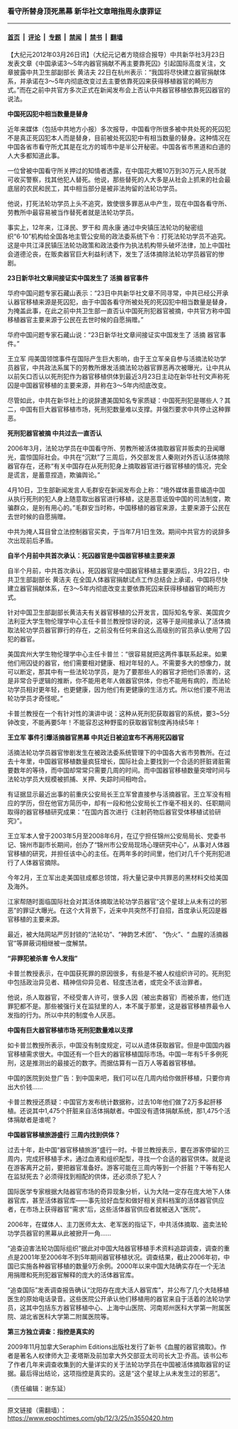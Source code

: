 ### 看守所替身顶死黑幕 新华社文章暗指周永康罪证

---

#### [首页](../../../..?n3550420) &nbsp;|&nbsp; [评论](../../../../../epoch-comment?n3550420) &nbsp;|&nbsp; [专题](../../../../../epoch-special?n3550420) &nbsp;|&nbsp; [禁闻](../../../../../epoch-news?n3550420) &nbsp;|&nbsp; [禁书](../../../../../books?n3550420) &nbsp;|&nbsp; [翻墙](https://github.com/gfw-breaker/nogfw/blob/master/README.md?n3550420)


<div class="post_content" id="artbody" itemprop="articleBody">
 <!-- article content begin -->
 <p>
  【大纪元2012年03月26日讯】（大纪元记者方晓综合报导）中共新华社3月23日发表文章《中国承诺3～5年内器官捐献不再主要靠死囚》引起国际高度关注，文章披露中共卫生部副部长
  <ok href="https://www.epochtimes.com/gb/tag/%E9%BB%84%E6%B4%81%E5%A4%AB.html">
   黄洁夫
  </ok>
  22日在杭州表示：“我国将尽快建立器官捐献体系，并承诺在3～5年内彻底改变过去主要依靠死囚来获得移植器官的畸形方式。”而在之前中共官方多次正式在新闻发布会上否认中共器官移植依靠死囚器官的说法。
 </p>
 <p>
  <b>
   中国死囚犯中相当数量是替身
  </b>
 </p>
 <p>
  近年来媒体（包括中共地方小报）多次报导，中国看守所很多被中共处死的死囚犯不是真正死囚犯本人而是替身，目前被处死囚犯中有相当数量的替身。这种情况在中国各省市看守所尤其是在北方的城市中是半公开秘密。中国各省市黑道和白道的人大多都知道此事。
 </p>
 <p>
  一位曾被中国看守所关押过的知情者透露，在中国花大概10万到30万元人民币就可收买警察，找其他犯人替死。他说，那些替死的人大多是从社会上抓来的社会最底层的农民和民工，其中相当部分是被非法拘留的法轮功学员。
 </p>
 <p>
  他说，打死法轮功学员上头不追究，致使很多罪恶从中产生，现在中国各看守所、劳教所中最容易被当作替死者就是法轮功学员。
 </p>
 <p>
  事实上，12年来，江泽民、罗干和
  <ok href="https://www.epochtimes.com/gb/tag/%E5%91%A8%E6%B0%B8%E5%BA%B7.html">
   周永康
  </ok>
  通过中央镇压法轮功的秘密组织“6·10”机构给全国各地主管公安局的政法委系统下令：打死法轮功学员不追究。这是中共江泽民镇压法轮功政策和政法委作为执法机构带头破坏法律，加上中国社会道德沦丧，在贩卖器官巨大利益利诱下，发生了活体摘除法轮功学员器官的惨剧。
 </p>
 <p>
  <b>
   23日新华社文章间接证实中国发生了
   <ok href="https://www.epochtimes.com/gb/tag/%E6%B4%BB%E6%91%98.html">
    活摘
   </ok>
   器官事件
  </b>
 </p>
 <p>
  华府中国问题专家石藏山表示：“23日中共新华社文章不同寻常，中共已经公开承认器官移植来源是死囚犯，由于中国各看守所被处死的死囚犯中相当数量是替身，为掩盖此事，在此之前中共卫生部一直否认中国死刑犯器官被摘，中共官方称中国移植器官主要来源于公民在去世时候的自愿捐赠。”
 </p>
 <p>
  华府中国问题专家石藏山说：“23日新华社文章间接证实中国发生了
  <ok href="https://www.epochtimes.com/gb/tag/%E6%B4%BB%E6%91%98.html">
   活摘
  </ok>
  器官事件。”
 </p>
 <p>
  <ok href="https://www.epochtimes.com/gb/tag/%E7%8E%8B%E7%AB%8B%E5%86%9B.html">
   王立军
  </ok>
  闯美国领馆事件在国际产生巨大影响，由于王立军亲自参与活摘法轮功学员器官，中共政法系属下的劳教所爆发活摘法轮功器官罪恶再次被曝光，让中共从以前矢口否认以死刑犯作为器官移植供体到最近3月23日主动在新华社刊文声称死囚是中国器官移植的主要来源，并称在3～5年内彻底改变。
 </p>
 <p>
  尽管如此，中共在新华社上的说辞遭美国知名专家质疑：中国死刑犯是哪些人？其二，中国有巨大器官移植市场，死刑犯数量难以支撑。并强烈要求中共停止这种罪恶。
 </p>
 <p>
  <b>
   死刑犯器官被摘 中共过去一直否认
  </b>
 </p>
 <p>
  2006年3月，法轮功学员在中国看守所、劳教所被活体摘取器官并贩卖的丑闻曝光，震惊国际社会。中共在“沉默”了三周后，外交部发言人秦刚对外否认活体摘除器官存在，还称“有关中国存在从死刑犯身上摘取器官进行器官移植的情况，完全是谎言，是蓄意捏造，欺骗舆论。”
 </p>
 <p>
  4月10日，卫生部新闻发言人毛群安在新闻发布会上称：“境外媒体蓄意编造中国从执行死刑的犯人身上随意取出器官进行移植，这是恶意诋毁中国的司法制度，欺骗群众，是别有用心的。”毛群安当时称，中国移植的器官来源，主要来源于公民在去世时候的自愿捐赠。
 </p>
 <p>
  中共为掩人耳目曾立法控制器官买卖，于当年7月1日生效。期间中共官方的说辞多次出现前后矛盾。
 </p>
 <p>
  <b>
   自半个月前中共首次承认：死囚器官是中国器官移植主要来源
  </b>
 </p>
 <p>
  自半个月前，中共首次承认，死囚器官是中国器官移植主要来源后，3月22日，中共卫生部副部长
  <ok href="https://www.epochtimes.com/gb/tag/%E9%BB%84%E6%B4%81%E5%A4%AB.html">
   黄洁夫
  </ok>
  在全国人体器官捐献试点工作总结会上承诺，中国将尽快建立器官捐献体系，在3～5年内彻底改变主要依靠死囚来获得移植器官的畸形方式。
 </p>
 <p>
  针对中国卫生部副部长黄洁夫有关器官移植的公开发言，国际知名专家、美国宾夕法利亚大学生物伦理学中心主任卡普兰教授惊讶的说，这等于是间接承认了活体摘取法轮功学员器官罪行的存在，之前没有任何来自这么高级别的官员承认使用了囚犯的器官。
 </p>
 <p>
  美国宾州大学生物伦理学中心主任卡普兰：“很容易就把这两件事联系起来。如果他们用囚徒的器官，他们需要相对健康、相对年轻的人。不需要多大的想像力，就 可以断定，那其中有一些法轮功学员，是为了要那些人的器官才把他们杀害的，这是非常合乎逻辑的推断，你不能用老年人做器官供体，你也不能用有病的，而法轮功学员相对更年轻，也更健康，因为他们有更健康的生活方式。所以他们要不用法轮功学员才奇怪呢。”
 </p>
 <p>
  卡普兰教授在一个有针对性的演讲中说：这种从死刑犯获取器官的系统，要3~5分钟改变，不能再要5年！不能容忍这种野蛮的获取器官制度再持续5年！
 </p>
 <p>
  <b>
   <ok href="https://www.epochtimes.com/gb/tag/%E7%8E%8B%E7%AB%8B%E5%86%9B.html">
    王立军
   </ok>
   事件引爆活摘器官黑幕 中共近日被迫宣布不再用死囚器官
  </b>
 </p>
 <p>
  活摘法轮功学员器官惨剧发生在被政法委系统管理下的中国各大省市劳教所。在过去十年里，中国器官移植数量疯狂增长，国际社会上要找到一个合适的肝脏肾脏需要数年的等待，而中国却常常只需要几周的时间。而中国器官移植数量突增时间与法轮功学员大规模被抓捕、关押、失踪时间相吻合。
 </p>
 <p>
  有证据显示最近出事的前重庆公安局长王立军曾直接参与活摘器官。王立军没有相应的学历，但在他官方简历中，却有一段和他公安局长工作毫不相关的、任职期间取得的器官移植研究成果：“在国内首次进行《注射药物后器官受体移植试验研究》”。
 </p>
 <p>
  王立军本人曾于2003年5月至2008年6月，在辽宁担任锦州公安局局长、党委书记、锦州市副市长期间，创办了“锦州市公安局现场心理研究中心”，从事对人体器官移植的研究，并担任该中心的主任。在两年多的时间里，他们对几千个死刑犯进行了人体器官摘除。
 </p>
 <p>
  今年2月，王立军出走美国驻成都总领馆，将大量记录中共罪恶的黑材料交给美国及海外。
 </p>
 <p>
  江家帮随时面临国际社会对其活体摘取法轮功学员器官“这个星球上从未有过的邪恶”的罪证大曝光。在这个大背景下，近来中共突然不打自招，首度承认死囚是器官移植的主要来源。
 </p>
 <p>
  最近，被大陆网站严厉封锁的“法轮功”、“神韵艺术团”、 “伪火”、“ 血腥的活摘器官”等屏蔽词相继被一度解禁。
 </p>
 <p>
  <b>
   “非罪犯被杀害 令人发指”
  </b>
 </p>
 <p>
  卡普兰教授表示，在中国获死罪的原因很多，有些是不被人权组织许可的。死刑犯中包括政治异见者、精神信仰异见者、轻度违法者，或完全不该治罪者。
 </p>
 <p>
  他说，杀人取器官，不经受害人许可，很多人因（被出卖器官）而被杀害，他们连罪犯都不是。那些被强行关在监狱里的人，本不属于那里，这是器官移植界最令人发指的行为。所以中共的制度令人厌恶。
 </p>
 <p>
  <b>
   中国有巨大器官移植市场 死刑犯数量难以支撑
  </b>
 </p>
 <p>
  如卡普兰教授所表示，中国没有制度规定，可以从遗体获取器官。但是中国国内器官移植需求很大。中国还有一个巨大的器官移植国际市场。中国一年有5千多例死刑，这是推测出的最接近的数字。而据估算有一百万人等着器官移植。
 </p>
 <p>
  中国的医院到处登广告：到中国来吧，我们可以在几周内给你做肝移植，只要你肯出大价钱……
 </p>
 <p>
  卡普兰教授还质疑：中国官方发布统计数据称，过去10年他们做了2万多起肝移植。还说其中1,475个肝脏来自活体捐献者。中国没有遗体捐献系统，那1,475个活体捐献者是谁呢？
 </p>
 <p>
  <b>
   中国器官移植旅游盛行 三周内找到供体？
  </b>
 </p>
 <p>
  过去十年，赴中国“器官移植旅游”盛行一时。卡普兰教授表示，要在游客停留的三周内，完成肝移植手术，通过血液和组织配型，寻找一个合适的器官供体。就是说在游客离开之前，要把器官准备好。游客可能在三周内等到一个肝脏？干等有犯人在监狱死去？必须得找到相配的供体，还必须杀了犯人？
 </p>
 <p>
  国际医学专家根据大陆器官市场的奇异现象分析，认为大陆一定存在庞大地下人体器官库，甚至活体器官库——事先验好血型和做好相关资料档案的活体器官供应者，在市场上获得器官“需求”后，这些活体器官供应者就被送入“医院”。
 </p>
 <p>
  2006年，在媒体人、主刀医师太太、老军医的指证下，中共活体摘取、盗卖法轮功学员器官的黑幕从此被掀开一角……
 </p>
 <p>
  “追查迫害法轮功国际组织”据此对中国大陆器官移植手术资料追踪调查，调查的重点是2001年至2006年不到5年期间器官移植状况。调查结果，截止2006年初，中国已实施各种器官移植的数量9万余例。2000年以来中国大陆确实存在一个无法用捐赠和死刑犯器官解释的庞大的活体器官库。
 </p>
 <p>
  “追查国际”发表调查报告确认“沈阳存在庞大活人器官库”，并公布了几个大陆移植医生的原始电话录音。这些医院公开承认他们移植用的器官来自于活着的法轮功学员，这其中包括东方器官移植中心、上海中山医院、河南郑州医科大学第一附属医院、湖北省医科大学第二附属医院等。
 </p>
 <p>
  <b>
   第三方独立调查：指控是真实的
  </b>
 </p>
 <p>
  2009年11月加拿大Seraphim Editions出版社发行了新书《血腥的器官摘取》。作者是著名人权律师大卫‧麦塔斯及前加拿大外交部亚太司司长大卫‧乔高。该书公布了作者几年来调查收集到的大量详实的关于法轮功学员在中国被活体摘取器官的证据。最后得出结论，这项指控是真实的。这是“这个星球上从未发生过的邪恶”。
 </p>
 <p>
  （责任编辑：谢东延）
 </p>
 <!-- article content end -->
 <div id="below_article_ad">
 </div>
</div>


---

原文链接（需翻墙）：https://www.epochtimes.com/gb/12/3/25/n3550420.htm